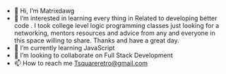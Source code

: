 - 👋 Hi, I’m Matrixdawg
- 👀 I’m interested in learning every thing in Related to developing better code . I took college level logic programming classes just looking for a networking, mentors resources and advice from any and everyone in this space willing to share. Thanks and have a great day.
- 🌱 I’m currently learning JavaScript 
- 💞️ I’m looking to collaborate on Full Stack Development 
- 📫 How to reach me Tsquareretro@gmail.com

<!---
Matrixdawg/Matrixdawg is a ✨ special ✨ repository because its `README.md` (this file) appears on your GitHub profile.
You can click the Preview link to take a look at your changes.
--->

